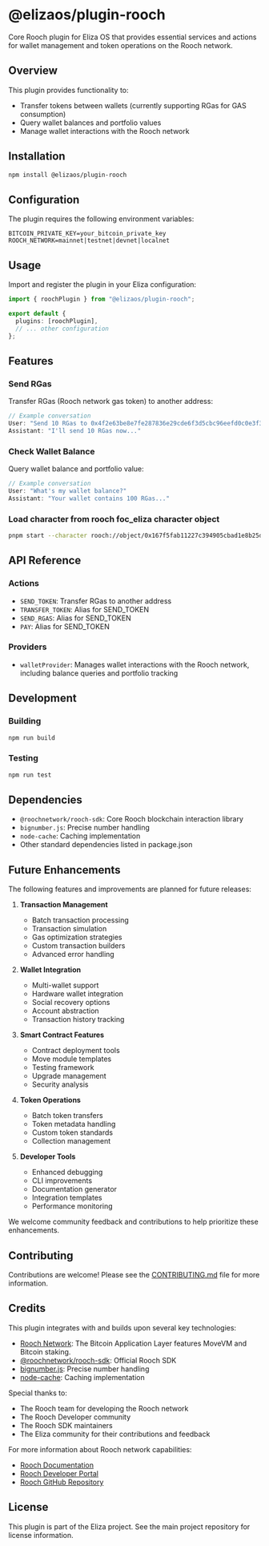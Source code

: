 # @elizaos/plugin-rooch

Core Rooch plugin for Eliza OS that provides essential services and actions for wallet management and token operations on the Rooch network.

## Overview

This plugin provides functionality to:
- Transfer tokens between wallets (currently supporting RGas for GAS consumption)
- Query wallet balances and portfolio values
- Manage wallet interactions with the Rooch network

## Installation

```bash
npm install @elizaos/plugin-rooch
```

## Configuration

The plugin requires the following environment variables:

```env
BITCOIN_PRIVATE_KEY=your_bitcoin_private_key
ROOCH_NETWORK=mainnet|testnet|devnet|localnet
```

## Usage

Import and register the plugin in your Eliza configuration:

```typescript
import { roochPlugin } from "@elizaos/plugin-rooch";

export default {
  plugins: [roochPlugin],
  // ... other configuration
};
```

## Features

### Send RGas

Transfer RGas (Rooch network gas token) to another address:

```typescript
// Example conversation
User: "Send 10 RGas to 0x4f2e63be8e7fe287836e29cde6f3d5cbc96eefd0c0e3f3747668faa2ae7324b0"
Assistant: "I'll send 10 RGas now..."
```

### Check Wallet Balance

Query wallet balance and portfolio value:

```typescript
// Example conversation
User: "What's my wallet balance?"
Assistant: "Your wallet contains 100 RGas..."
```

### Load character from rooch foc_eliza character object
```bash
pnpm start --character rooch://object/0x167f5fab11227c394905cbad1e8b25d0d12c6a881ba2d6899e9dbf8138eaecfd
```

## API Reference

### Actions

- `SEND_TOKEN`: Transfer RGas to another address
- `TRANSFER_TOKEN`: Alias for SEND_TOKEN
- `SEND_RGAS`: Alias for SEND_TOKEN
- `PAY`: Alias for SEND_TOKEN

### Providers

- `walletProvider`: Manages wallet interactions with the Rooch network, including balance queries and portfolio tracking

## Development

### Building

```bash
npm run build
```

### Testing

```bash
npm run test
```

## Dependencies

- `@roochnetwork/rooch-sdk`: Core Rooch blockchain interaction library
- `bignumber.js`: Precise number handling
- `node-cache`: Caching implementation
- Other standard dependencies listed in package.json

## Future Enhancements

The following features and improvements are planned for future releases:

1. **Transaction Management**
   - Batch transaction processing
   - Transaction simulation
   - Gas optimization strategies
   - Custom transaction builders
   - Advanced error handling

2. **Wallet Integration**
   - Multi-wallet support
   - Hardware wallet integration
   - Social recovery options
   - Account abstraction
   - Transaction history tracking

3. **Smart Contract Features**
   - Contract deployment tools
   - Move module templates
   - Testing framework
   - Upgrade management
   - Security analysis

4. **Token Operations**
   - Batch token transfers
   - Token metadata handling
   - Custom token standards
   - Collection management

5. **Developer Tools**
   - Enhanced debugging
   - CLI improvements
   - Documentation generator
   - Integration templates
   - Performance monitoring

We welcome community feedback and contributions to help prioritize these enhancements.

## Contributing

Contributions are welcome! Please see the [CONTRIBUTING.md](CONTRIBUTING.md) file for more information.

## Credits

This plugin integrates with and builds upon several key technologies:

- [Rooch Network](https://rooch.network): The Bitcoin Application Layer features MoveVM and Bitcoin staking.
- [@roochnetwork/rooch-sdk](https://www.npmjs.com/package/@roochnetwork/rooch-sdk): Official Rooch SDK
- [bignumber.js](https://github.com/MikeMcl/bignumber.js/): Precise number handling
- [node-cache](https://www.npmjs.com/package/node-cache): Caching implementation

Special thanks to:
- The Rooch team for developing the Rooch network
- The Rooch Developer community
- The Rooch SDK maintainers
- The Eliza community for their contributions and feedback

For more information about Rooch network capabilities:
- [Rooch Documentation](https://rooch.network/learn/overview)
- [Rooch Developer Portal](https://rooch.network/learn/overview)
- [Rooch GitHub Repository](https://github.com/rooch-network)

## License

This plugin is part of the Eliza project. See the main project repository for license information.